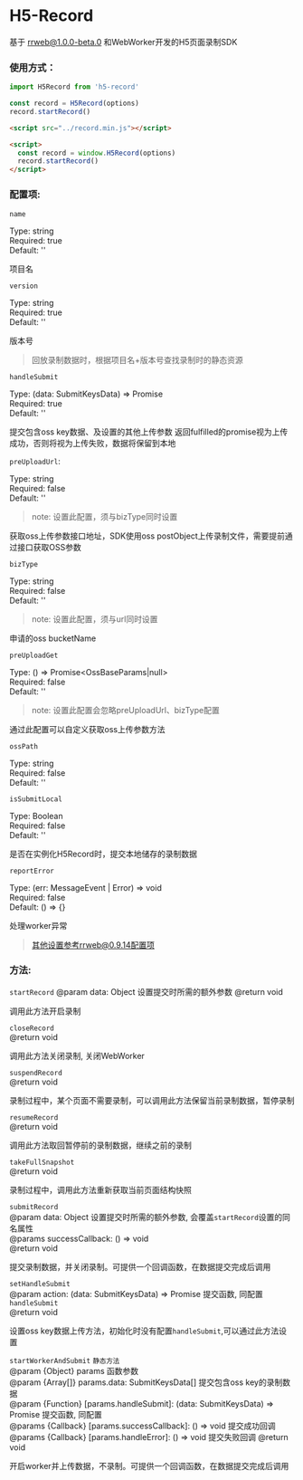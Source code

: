 # H5-Record

基于 [rrweb@1.0.0-beta.0](https://github.com/rrweb-io/rrweb) 和WebWorker开发的H5页面录制SDK

### 使用方式：

```javascript
import H5Record from 'h5-record'

const record = H5Record(options)
record.startRecord()
```
```html
<script src="../record.min.js"></script>

<script>
  const record = window.H5Record(options)
  record.startRecord()
</script>
```

### 配置项:

`name`

Type: string  
Required: true  
Default: ''

项目名

`version`

Type: string  
Required: true  
Default: ''

版本号

> 回放录制数据时，根据项目名+版本号查找录制时的静态资源

`handleSubmit`

Type: (data: SubmitKeysData) => Promise<void>  
Required: true  
Default: ''

提交包含oss key数据、及设置的其他上传参数
返回fulfilled的promise视为上传成功，否则将视为上传失败，数据将保留到本地

`preUploadUrl`:

Type: string  
Required: false  
Default: ''  

> note: 设置此配置，须与bizType同时设置

获取oss上传参数接口地址，SDK使用oss postObject上传录制文件，需要提前通过接口获取OSS参数

`bizType`

Type: string  
Required: false  
Default: ''

> note:  设置此配置，须与url同时设置

申请的oss bucketName

`preUploadGet`

Type: () => Promise<OssBaseParams|null>  
Required: false  
Default: ''

> note: 设置此配置会忽略preUploadUrl、bizType配置

通过此配置可以自定义获取oss上传参数方法

`ossPath`

Type: string  
Required: false  
Default: ''

`isSubmitLocal`

Type: Boolean  
Required: false  
Default: ''

是否在实例化H5Record时，提交本地储存的录制数据

`reportError`

Type: (err: MessageEvent | Error) => void  
Required: false  
Default: () => {}

处理worker异常

> 其他设置参考rrweb@0.9.14配置项

### 方法:

`startRecord` 
@param data: Object  设置提交时所需的额外参数
@return void

调用此方法开启录制

`closeRecord`  
@return void

调用此方法关闭录制, 关闭WebWorker

`suspendRecord`  
@return void  

录制过程中，某个页面不需要录制，可以调用此方法保留当前录制数据，暂停录制

`resumeRecord`  
@return void

调用此方法取回暂停前的录制数据，继续之前的录制

`takeFullSnapshot`  
@return void

录制过程中，调用此方法重新获取当前页面结构快照

`submitRecord`  
@param data: Object  设置提交时所需的额外参数, 会覆盖`startRecord`设置的同名属性  
@params successCallback: () => void  
@return void

提交录制数据，并关闭录制。可提供一个回调函数，在数据提交完成后调用

`setHandleSubmit`  
@param action: (data: SubmitKeysData) => Promise<void>  提交函数, 同配置`handleSubmit`  
@return void

设置oss key数据上传方法，初始化时没有配置`handleSubmit`,可以通过此方法设置

`startWorkerAndSubmit` `静态方法`  
@param {Object} params  函数参数  
@param {Array[]} params.data: SubmitKeysData[]  提交包含oss key的录制数据  
@param {Function} [params.handleSubmit]: (data: SubmitKeysData) => Promise<void>  提交函数, 同配置  
@params {Callback} [params.successCallback]: () => void   提交成功回调
@params {Callback} [params.handleError]: () => void  提交失败回调
@return void

开启worker并上传数据，不录制。可提供一个回调函数，在数据提交完成后调用
